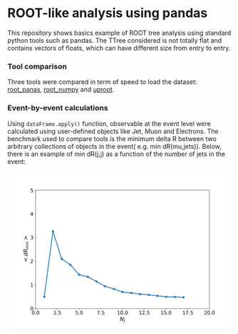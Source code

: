 # ROOT-like analysis using pandas

This repository shows basics example of ROOT tree analysis using standard python tools such as pandas. The TTree considered is 
not totally flat and contains vectors of floats, which can have different size from entry to entry.

### Tool comparison
Three tools were compared in term of speed to load the dataset: [root_panas](https://github.com/scikit-hep/root_pandas), [root_numpy](https://github.com/scikit-hep/root_numpy) and [uproot](https://github.com/scikit-hep/uproot). 

### Event-by-event calculations

Using `dataFrame.apply()` function, observable at the event level were calculated using user-defined objects like Jet, Muon and Electrons. The benchmark used to compare tools is the minimum delta R between two arbitrary collections of objects in the event( e.g. min dR(mu,jets)). Below, there is an example of min dR(j,j) as a function of the number of jets in the event:

![mindR_vs_Njets](https://github.com/rmadar/root-with-pandas/blob/master/basic-computation/mindR_vs_Njets.png)
